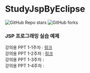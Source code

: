 # StudyJspByEclipse

![GitHub Repo stars](https://img.shields.io/github/stars/skillvirus/StudyJspByEclipse?style=flat-square) ![GitHub forks](https://img.shields.io/github/forks/skillvirus/StudyJspByEclipse?color=orange&style=flat-square)

### JSP 프로그래밍 실습 예제

강의용 PPT 1-1주차 : [링크](https://1drv.ms/p/s!AvogHfPRl8xviKAiFxWhZErmhW_NLQ?e=515AJK)   
강의용 PPT 1-2주차 : [링크](https://1drv.ms/p/s!AvogHfPRl8xviJ1yuwInVqukOWuq_Q?e=nVWeNu)   
강의용 PPT 1-3주차 :    
강의용 PPT 1-4주차 :    